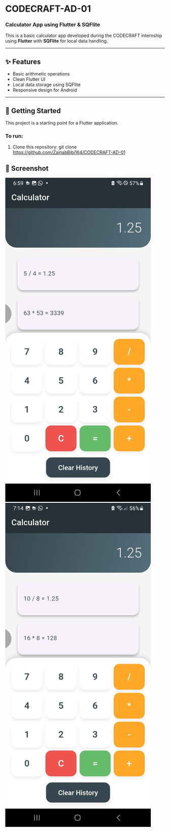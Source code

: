 ﻿# CODECRAFT-AD-01

### Calculator App using Flutter & SQFlite

This is a basic calculator app developed during the CODECRAFT internship using **Flutter** with **SQFlite** for local data handling.

---

## ✨ Features

- Basic arithmetic operations
- Clean Flutter UI
- Local data storage using SQFlite
- Responsive design for Android

---

## 🚀 Getting Started

This project is a starting point for a Flutter application.

### To run:

1. Clone this repository:
   git clone https://github.com/ZainabBibi164/CODECRAFT-AD-01

## 📱 Screenshot

![CalculatorApp](assets/screenshots/cal1.jpeg)
![CalculatorApp](assets/screenshots/cal2.jpeg)

